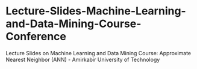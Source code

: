 # Lecture-Slides-Machine-Learning-and-Data-Mining-Course-Conference

Lecture Slides on Machine Learning and Data Mining Course: Approximate Nearest Neighbor (ANN) - Amirkabir University of Technology
